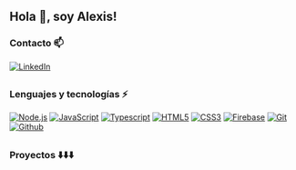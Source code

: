 ## Hola 👋, soy Alexis!

### Contacto :mailbox: 
<a href="https://www.linkedin.com/in/alexis-muñoz-739b881b2/" target="_blank"><img alt="LinkedIn" src="https://img.shields.io/badge/linkedin-%230077B5.svg?&style=for-the-badge&logo=linkedin&logoColor=white" /></a>
##

### Lenguajes y tecnologías :zap:
[![Node.js](https://img.shields.io/badge/Node.js--brightgreen.svg?logo=Node.js&logoWidth=20)](https://github.com/alexismunoz1?tab=repositories&q=&type=&language=javascript&language=typescript)
[![JavaScript](https://img.shields.io/badge/JavaScript--yellow.svg?logo=javaScript&logoWidth=20)](https://github.com/alexismunoz1?tab=repositories&q=&type=&language=javascript)
[![Typescript](https://img.shields.io/badge/TypeScript--blue.svg?logo=typescript&logoWidth=20)](https://github.com/alexismunoz1?tab=repositories&q=&type=&language=typescript)
[![HTML5](https://img.shields.io/badge/HTML5--critical.svg?logo=HTML5&logoWidth=20)](https://github.com/alexismunoz1?tab=repositories&q=&type=&language=html) [![CSS3](https://img.shields.io/badge/CSS3--informational.svg?logo=CSS3&logoWidth=20)](https://github.com/alexismunoz1?tab=repositories&q=&type=&language=css) [![Firebase](https://img.shields.io/badge/Firebase--yellow.svg?logo=Firebase&logoWidth=20)](https://github.com/alexismunoz1)
[![Git](https://img.shields.io/badge/Git--critical.svg?logo=git&logoWidth=20)](https://github.com/alexismunoz1)
[![Github](https://img.shields.io/badge/Github--333.svg?logo=github&logoWidth=20)](https://github.com/alexismunoz1)

##
### Proyectos :arrow_down::arrow_down::arrow_down:
